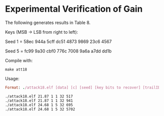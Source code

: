# Experimental Verification of Gain
The following generates results in Table 8.

Keys (MSB -> LSB from right to left):

Seed 1 = 58ec 944a 5cff dc51 4873 9869 23c6 4567

Seed 5 = fc99 9a30 cbf0 776c 7008 9a6a a7dd dd1b

Compile with:
```
make att18
```

Usage:
```ruby
Format: ./attack18.elf [data] [c] [seed] [key bits to recover] [trailID]
```
```
./attack18.elf 21.87 1 1 32 517
./attack18.elf 21.87 1 1 32 941
./attack18.elf 24.68 1 5 32 695
./attack18.elf 24.68 1 5 32 5702
```
